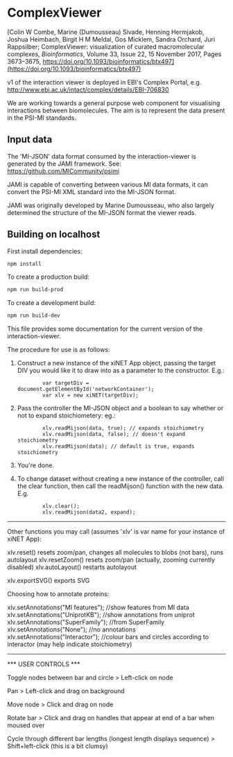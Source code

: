 ComplexViewer
==============

[Colin W Combe, Marine (Dumousseau) Sivade, Henning Hermjakob, Joshua Heimbach, Birgit H M Meldal, Gos Micklem, Sandra Orchard, Juri Rappsilber; ComplexViewer: visualization of curated macromolecular complexes, _Bioinformatics_, Volume 33, Issue 22, 15 November 2017, Pages 3673–3675, https://doi.org/10.1093/bioinformatics/btx497](https://doi.org/10.1093/bioinformatics/btx497)

v1 of the interaction viewer is deployed in EBI's Complex Portal, e.g. http://www.ebi.ac.uk/intact/complex/details/EBI-706830

We are working towards a general purpose web component for visualising interactions between biomolecules.
The aim is to represent the data present in the PSI-MI standards.

## Input data

The 'MI-JSON' data format consumed by the interaction-viewer is generated by the JAMI framework.
See: https://github.com/MICommunity/psimi

JAMI is capable of converting between various MI data formats, it can convert the PSI-MI XML standard into the MI-JSON format.

JAMI was originally developed by Marine Dumousseau, who also largely determined the structure of the MI-JSON format the viewer reads.

## Building on localhost

First install dependencies:

```sh
npm install
```

To create a production build:

```sh
npm run build-prod
```

To create a development build:

```sh
npm run build-dev
```



This file provides some documentation for the current version of the interaction-viewer. 


The procedure for use is as follows:

1. 	Construct a new instance of the xiNET App object,
    passing the target DIV you would like it to draw into as a parameter to the constructor.
    E.g.:

                var targetDiv = document.getElementById('networkContainer');
                var xlv = new xiNET(targetDiv);
 
2. 	Pass the controller the MI-JSON object and a boolean to say whether or not to expand stoichiometery: eg.:

                xlv.readMijson(data, true); // expands stoichiometry
                xlv.readMijson(data, false); // doesn't expand stoichiometry
                xlv.readMijson(data); // default is true, expands stoichiometry

3. 	You're done.

4. 	To change dataset without creating a new instance of the controller, 
    call the clear function, then call the readMijson() function with the new data.
    E.g.

                xlv.clear();
                xlv.readMijson(data2, expand);

-----------------------------------------------------------------------------------------

Other functions you may call (assumes 'xlv' is var name for your instance of xiNET App):

xlv.reset()					resets zoom/pan, changes all molecules to blobs (not bars), runs autolayout
xlv.resetZoom()				resets zoom/pan (actually, zooming currently disabled)
xlv.autoLayout()			restarts autolayout

xlv.exportSVG()				exports SVG

Choosing how to annotate proteins:

xlv.setAnnotations("MI features");	//show features from MI data 
xlv.setAnnotations("UniprotKB");	//show annotations from uniprot
xlv.setAnnotations("SuperFamily");	//from SuperFamily
xlv.setAnnotations("None");			//no annotations
xlv.setAnnotations("Interactor");	//colour bars and circles according to interactor (may help indicate stoichiometry)

-----------------------------------------------------------------------------------------

***   USER CONTROLS   ***

Toggle nodes between bar and circle	>	Left-click on node

Pan			>	Left-click and drag on background

Move node	>	Click and drag on node

Rotate bar	>	Click and drag on handles that appear at end of a bar when moused over 

Cycle through different bar lengths (longest length displays sequence)	>	Shift+left-click (this is a bit clumsy)

